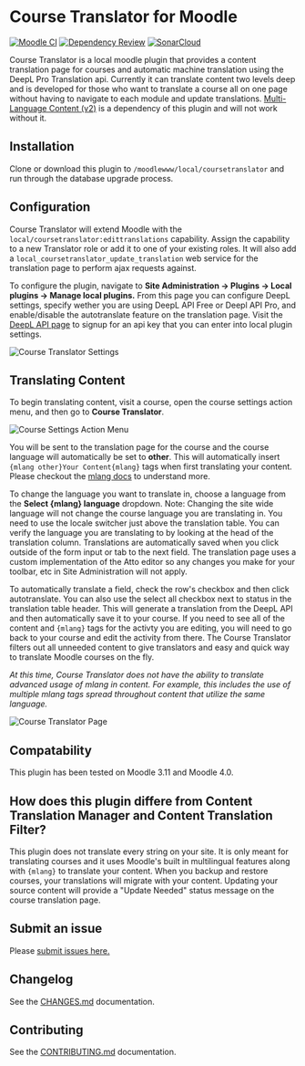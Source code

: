 # Course Translator for Moodle

[![Moodle CI](https://github.com/jamfire/moodle-local_coursetranslator/actions/workflows/moodle-ci.yml/badge.svg)](https://github.com/jamfire/moodle-local_coursetranslator/actions/workflows/moodle-ci.yml) [![Dependency Review](https://github.com/jamfire/moodle-local_coursetranslator/actions/workflows/dependency-review.yml/badge.svg)](https://github.com/jamfire/moodle-local_coursetranslator/actions/workflows/dependency-review.yml) [![SonarCloud](https://github.com/jamfire/moodle-local_coursetranslator/actions/workflows/sonarcloud.yml/badge.svg)](https://github.com/jamfire/moodle-local_coursetranslator/actions/workflows/sonarcloud.yml)

Course Translator is a local moodle plugin that provides a content translation page for courses and automatic machine translation using the DeepL Pro Translation api. Currently it can translate content two levels deep and is developed for those who want to translate a course all on one page without having to navigate to each module and update translations. [Multi-Language Content (v2)](https://moodle.org/plugins/filter_multilang2) is a dependency of this plugin and will not work without it.

## Installation

Clone or download this plugin to ```/moodlewww/local/coursetranslator``` and run through the database upgrade process.

## Configuration

Course Translator will extend Moodle with the ```local/coursetranslator:edittranslations``` capability. Assign the capability to a new Translator role or add it to one of your existing roles. It will also add a ```local_coursetranslator_update_translation``` web service for the translation page to perform ajax requests against.

To configure the plugin, navigate to **Site Administration -> Plugins -> Local plugins -> Manage local plugins.** From this page you can configure DeepL settings, specify wether you are using DeepL API Free or Deepl API Pro, and enable/disable the autotranslate feature on the translation page. Visit the [DeepL API page](https://www.deepl.com/pro-api) to signup for an api key that you can enter into local plugin settings.

<img src="https://ik.imagekit.io/1zvlk0e7l/moodle/settings_v2spLzFgi.png?ik-sdk-version=javascript-1.4.3&updatedAt=1650925753470" alt="Course Translator Settings" />

## Translating Content

To begin translating content, visit a course, open the course settings action menu, and then go to **Course Translator**.

<img src="https://ik.imagekit.io/1zvlk0e7l/moodle/action-menu_zsYkTOVeN.png?ik-sdk-version=javascript-1.4.3&updatedAt=1650925893813" alt="Course Settings Action Menu" />

You will be sent to the translation page for the course and the course language will automatically be set to **other**. This will automatically insert ```{mlang other}Your Content{mlang}``` tags when first translating your content. Please checkout the <a href="https://moodle.org/plugins/filter_multilang2">mlang docs</a> to understand more.

To change the language you want to translate in, choose a language from the **Select {mlang} language** dropdown. Note: Changing the site wide language will not change the course language you are translating in. You need to use the locale switcher just above the translation table. You can verify the language you are translating to by looking at the head of the translation column. Translations are automatically saved when you click outside of the form input or tab to the next field. The translation page uses a custom implementation of the Atto editor so any changes you make for your toolbar, etc in Site Administration will not apply.

To automatically translate a field, check the row's checkbox and then click autotranslate. You can also use the select all checkbox next to status in the translation table header. This will generate a translation from the DeepL API and then automatically save it to your course. If you need to see all of the content and ```{mlang}``` tags for the activty you are editing, you will need to go back to your course and edit the activity from there. The Course Translator filters out all unneeded content to give translators and easy and quick way to translate Moodle courses on the fly.

_At this time, Course Translator does not have the ability to translate advanced usage of mlang in content. For example, this includes the use of multiple mlang tags spread throughout content that utilize the same language._

<img src="https://ik.imagekit.io/1zvlk0e7l/moodle/course-translator-v0.9.2_prvB1rCSS.png?ik-sdk-version=javascript-1.4.3&updatedAt=1651374909723" alt="Course Translator Page">

## Compatability

This plugin has been tested on Moodle 3.11 and Moodle 4.0.

## How does this plugin differe from Content Translation Manager and Content Translation Filter?

This plugin does not translate every string on your site. It is only meant for translating courses and it uses Moodle's built in multilingual features along with ```{mlang}``` to translate your content. When you backup and restore courses, your translations will migrate with your content. Updating your source content will provide a "Update Needed" status message on the course translation page.

## Submit an issue

Please [submit issues here.](https://github.com/jamfire/moodle-local_coursetranslator/issues)

## Changelog

See the [CHANGES.md](CHANGES.md) documentation.

## Contributing

See the [CONTRIBUTING.md](CONTRIBUTING.md) documentation.